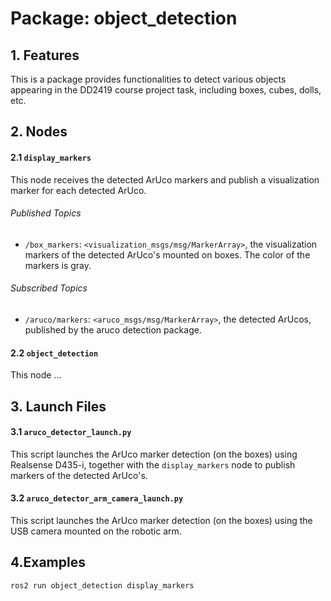 # Package: object_detection

## 1. Features
This is a package provides functionalities to detect various objects appearing in the DD2419 course project task, including boxes, cubes, dolls, etc.

## 2. Nodes

#### 2.1 `display_markers`
This node receives the detected ArUco markers and publish a visualization marker for each detected ArUco.

###### Published Topics
- `/box_markers`: `<visualization_msgs/msg/MarkerArray>`, the visualization markers of the detected ArUco's mounted on boxes. The color of the markers is gray.

###### Subscribed Topics
- `/aruco/markers`: `<aruco_msgs/msg/MarkerArray>`, the detected ArUcos, published by the aruco detection package.

#### 2.2 `object_detection`
This node ...

## 3. Launch Files
#### 3.1 `aruco_detector_launch.py`
This script launches the ArUco marker detection (on the boxes) using Realsense D435-i, together with the `display_markers` node to publish markers of the detected ArUco's.

#### 3.2 `aruco_detector_arm_camera_launch.py`
This script launches the ArUco marker detection (on the boxes) using the USB camera mounted on the robotic arm.

## 4.Examples
```bash
ros2 run object_detection display_markers
```